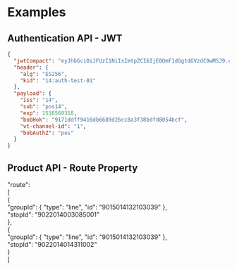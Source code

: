 # Examples
## Authentication API - JWT
```json
{
  "jwtCompact": "eyJhbGciOiJFUzI1NiIsImtpZCI6IjE0OmF1dGgtdGVzdC0wMSJ9.eyJpc3MiOiIxNCIsInN1YiI6InBvczE0IiwiZXhwIjoxNTM4NTY4MzE4LCJib2JIb2siOiI5MTcxZGRmZjk0MTZkYjY2ODlkMjZjYzhhM2YzOGJkZmQ4MDU0YmNmIiwidnRDaGFubmVsSWQiOiIxIiwiYm9iQXV0aFoiOiJwb3MifQ.2b47QYoJOewvP6AHMSEnmTD4FqvvkfIIj1coiQHUOs8Nd50H1_HoiA-sVoSksf0Hl1JQguCz4Tf8SU-fWbRm4w",
  "header": {
    "alg": "ES256",
    "kid": "14:auth-test-01"
  },
  "payload": {
    "iss": "14",
    "sub": "pos14",
    "exp": 1538568318,
    "bobHok": "9171ddff9416db6689d26cc8a3f38bdfd8054bcf",
    "vt-channel-id": "1",
    "bobAuthZ": "pos"
  }
}
```

## Product API - Route Property
"route":  
[  
  {  
    "groupId": { "type": "line", "id": "9015014132103039" },  
    "stopId": "9022014003085001"  
  },  
  {  
    "groupId": { "type": "line",  "id": "9015014132103039"  },  
    "stopId": "9022014014311002"  
  }  
]  
